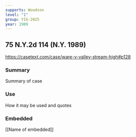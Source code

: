 ```yaml
---
supports: Woodson
level: "1"
group: YIG-2025
year: 1989
---
```

## 75 N.Y.2d 114 (N.Y. 1989)

https://casetext.com/case/ware-v-valley-stream-high#p128

### Summary

Summary of case

### Use

How it may be used and quotes

### Embedded

[[Name of embedded]]